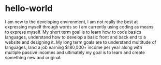 # hello-world
I am new to the developing environment, I am not really the best at expressing myself through words so I am currently using coding as means to express myself. My short term goal is to learn how to code basics languages, understand how to develop a basic front and back end to a website and designing it. My long term goals are to understand multitude of languages, land a job earning $180,000+ income per year along with multiple passive incomes and ultimately my goal is to learn and create something new and original.
